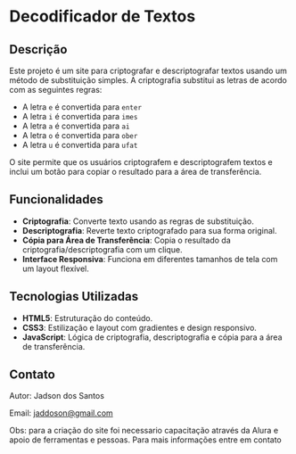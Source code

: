 # Decodificador de Textos

## Descrição

Este projeto é um site para criptografar e descriptografar textos usando um método de substituição simples. A criptografia substitui as letras de acordo com as seguintes regras:

- A letra `e` é convertida para `enter`
- A letra `i` é convertida para `imes`
- A letra `a` é convertida para `ai`
- A letra `o` é convertida para `ober`
- A letra `u` é convertida para `ufat`

O site permite que os usuários criptografem e descriptografem textos e inclui um botão para copiar o resultado para a área de transferência.

## Funcionalidades

- **Criptografia**: Converte texto usando as regras de substituição.
- **Descriptografia**: Reverte texto criptografado para sua forma original.
- **Cópia para Área de Transferência**: Copia o resultado da criptografia/descriptografia com um clique.
- **Interface Responsiva**: Funciona em diferentes tamanhos de tela com um layout flexível.

## Tecnologias Utilizadas

- **HTML5**: Estruturação do conteúdo.
- **CSS3**: Estilização e layout com gradientes e design responsivo.
- **JavaScript**: Lógica de criptografia, descriptografia e cópia para a área de transferência.

## Contato
Autor: Jadson dos Santos

Email: jaddoson@gmail.com

Obs: para a criação do site foi necessario capacitação através da Alura e apoio de ferramentas e pessoas. Para mais informações entre em contato
